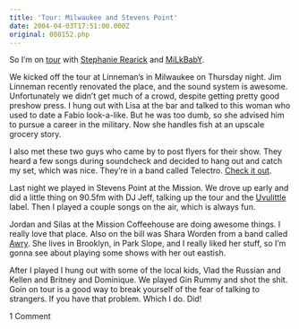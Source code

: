 ```yaml
---
title: 'Tour: Milwaukee and Stevens Point'
date: 2004-04-03T17:51:00.000Z
original: 000152.php
---
```


So I’m on <a href="https://www.pascal.com/tour">tour</a> with <a href="http://www.stephanierearick.com/">Stephanie Rearick</a> and <a href="http://www.milkbaby.net">MiLkBabY</a>.

We kicked off the tour at Linneman’s in Milwaukee on Thursday night. Jim Linneman recently renovated the place, and the sound system is awesome. Unfortunately we didn’t get much of a crowd, despite getting pretty good preshow press. I hung out with Lisa at the bar and talked to this woman who used to date a Fabio look-a-like. But he was too dumb, so she advised him to pursue a career in the military. Now she handles fish at an upscale grocery story.

I also met these two guys who came by to post flyers for their show. They heard a few songs during soundcheck and decided to hang out and catch my set, which was nice. They’re in a band called Telectro. <a href="http://www.imperfectmusic.com/">Check it out</a>.

Last night we played in Stevens Point at the Mission. We drove up early and did a little thing on 90.5fm with DJ Jeff, talking up the tour and the <a href="http://www.uvulittle.com">Uvulittle</a> label. Then I played a couple songs on the air, which is always fun.

Jordan and Silas at the Mission Coffeehouse are doing awesome things. I really love that place. Also on the bill was Shara Worden from a band called <a href="http://www.awrysense.com">Awry</a>. She lives in Brooklyn, in Park Slope, and I really liked her stuff, so I’m gonna see about playing some shows with her out eastish.

After I played I hung out with some of the local kids, Vlad the Russian and Kellen and Britney and Dominique. We played Gin Rummy and shot the shit. Goin on tour is a good way to break yourself of the fear of talking to strangers. If you have that problem. Which I do. Did!

<span class="commentheader">1 Comment</span>

<!-- <div class="commentdivider">
<span class="commentauthorbox">Posted by <a href="mailto&#58;opto&#64;gglbbs&#46;com">ed seefelt</a></span>
<span class="commentdatebox">Tuesday, April 13, 2004</span>
<span class="commenttimebox"> 5:18 PM</span>
</div>
<div class="commentbody">I liked your comments about Jordan and Silas at the Mission in Stevens Point.

they are two great guys as well as most of the others who hang out there. What impresses me is the way the folks who go there care for each other.

ed

</div> -->
